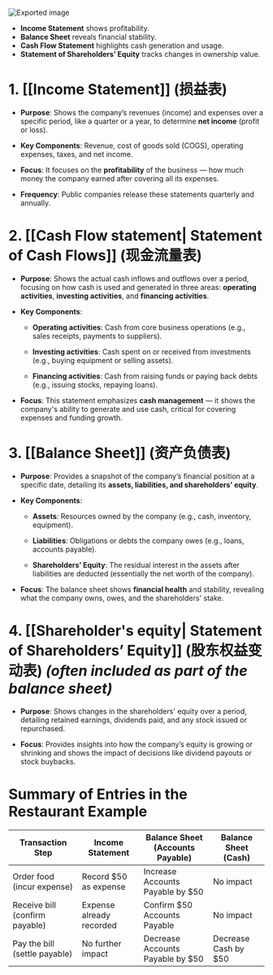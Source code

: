 
  
![Exported image](Exported%20image%2020250519111050-0.png)
- **Income Statement** shows profitability.
- **Balance Sheet** reveals financial stability.
- **Cash Flow Statement** highlights cash generation and usage.
- **Statement of Shareholders’ Equity** tracks changes in ownership value.
# 1. **[[Income Statement]] (损益表)**

- **Purpose**: Shows the company’s revenues (income) and expenses over a specific period, like a quarter or a year, to determine **net income** (profit or loss).
    
- **Key Components**: Revenue, cost of goods sold (COGS), operating expenses, taxes, and net income.
    
- **Focus**: It focuses on the **profitability** of the business — how much money the company earned after covering all its expenses.
    
- **Frequency**: Public companies release these statements quarterly and annually.

# 2. **[[Cash Flow statement| Statement of Cash Flows]] (现金流量表)**

- **Purpose**: Shows the actual cash inflows and outflows over a period, focusing on how cash is used and generated in three areas: **operating activities**, **investing activities**, and **financing activities**.
    
- **Key Components**:
    
    - **Operating activities**: Cash from core business operations (e.g., sales receipts, payments to suppliers).
        
    - **Investing activities**: Cash spent on or received from investments (e.g., buying equipment or selling assets).
        
    - **Financing activities**: Cash from raising funds or paying back debts (e.g., issuing stocks, repaying loans).
        
- **Focus**: This statement emphasizes **cash management** — it shows the company's ability to generate and use cash, critical for covering expenses and funding growth.

# 3. **[[Balance Sheet]] (资产负债表)**

- **Purpose**: Provides a snapshot of the company’s financial position at a specific date, detailing its **assets, liabilities, and shareholders’ equity**.
    
- **Key Components**:
    
    - **Assets**: Resources owned by the company (e.g., cash, inventory, equipment).
        
    - **Liabilities**: Obligations or debts the company owes (e.g., loans, accounts payable).
        
    - **Shareholders’ Equity**: The residual interest in the assets after liabilities are deducted (essentially the net worth of the company).
        
- **Focus**: The balance sheet shows **financial health** and stability, revealing what the company owns, owes, and the shareholders' stake.

# 4. [[Shareholder's equity| Statement of Shareholders’ Equity]] (股东权益变动表) _(often included as part of the balance sheet)_

- **Purpose**: Shows changes in the shareholders' equity over a period, detailing retained earnings, dividends paid, and any stock issued or repurchased.
    
- **Focus**: Provides insights into how the company’s equity is growing or shrinking and shows the impact of decisions like dividend payouts or stock buybacks.


# Summary of Entries in the Restaurant Example

| **Transaction Step**           | **Income Statement**     | **Balance Sheet (Accounts Payable)** | **Balance Sheet (Cash)** |
| ------------------------------ | ------------------------ | ------------------------------------ | ------------------------ |
| Order food (incur expense)     | Record $50 as expense    | Increase Accounts Payable by $50     | No impact                |
| Receive bill (confirm payable) | Expense already recorded | Confirm $50 Accounts Payable         | No impact                |
| Pay the bill (settle payable)  | No further impact        | Decrease Accounts Payable by $50     | Decrease Cash by $50     |